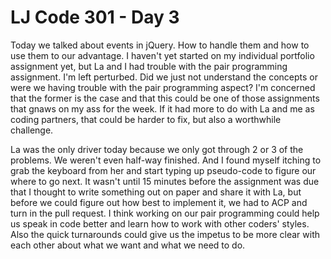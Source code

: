 # LJ Code 301 - Day 3

Today we talked about events in jQuery. How to handle them and how to use them to our advantage. I haven't yet started on my individual portfolio assignment yet, but La and I had trouble with the pair programming assignment. I'm left perturbed. Did we just not understand the concepts or were we having trouble with the pair programming aspect? I'm concerned that the former is the case and that this could be one of those assignments that gnaws on my ass for the week. If it had more to do with La and me as coding partners, that could be harder to fix, but also a worthwhile challenge.

La was the only driver today because we only got through 2 or 3 of the problems. We weren't even half-way finished. And I found myself itching to grab the keyboard from her and start typing up pseudo-code to figure our where to go next. It wasn't until 15 minutes before the assignment was due that I thought to write something out on paper and share it with La, but before we could figure out how best to implement it, we had to ACP and turn in the pull request. I think working on our pair programming could help us speak in code better and learn how to work with other coders' styles. Also the quick turnarounds could give us the impetus to be more clear with each other about what we want and what we need to do.
